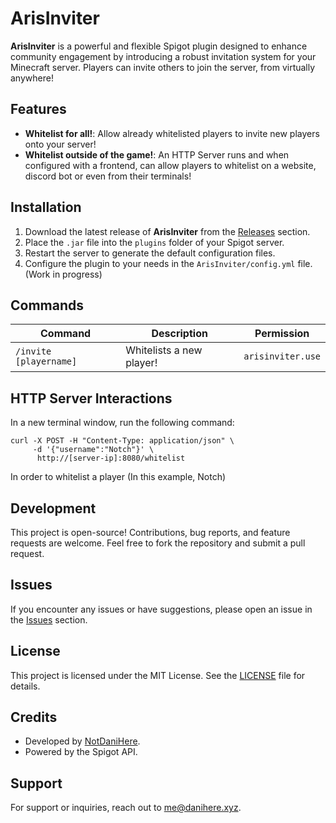# ArisInviter

**ArisInviter** is a powerful and flexible Spigot plugin designed to enhance community engagement by introducing a robust invitation system for your Minecraft server. Players can invite others to join the server, from virtually anywhere!

## Features

- **Whitelist for all!**: Allow already whitelisted players to invite new players onto your server!
- **Whitelist outside of the game!**: An HTTP Server runs and when configured with a frontend, can allow players to whitelist on a website, discord bot or even from their terminals!

## Installation

1. Download the latest release of **ArisInviter** from the [Releases](https://github.com/YourRepo/ArisInviter/releases) section.
2. Place the `.jar` file into the `plugins` folder of your Spigot server.
3. Restart the server to generate the default configuration files.
4. Configure the plugin to your needs in the `ArisInviter/config.yml` file. (Work in progress)

## Commands

| Command               | Description                                | Permission           |
|-----------------------|--------------------------------------------|----------------------|
| `/invite [playername]`| Whitelists a new player!                   | `arisinviter.use`    |


## HTTP Server Interactions

In a new terminal window, run the following command:
```console
curl -X POST -H "Content-Type: application/json" \
     -d '{"username":"Notch"}' \
      http://[server-ip]:8080/whitelist
```

In order to whitelist a player (In this example, Notch)


## Development

This project is open-source! Contributions, bug reports, and feature requests are welcome. Feel free to fork the repository and submit a pull request.

## Issues

If you encounter any issues or have suggestions, please open an issue in the [Issues](https://github.com/YourRepo/ArisInviter/issues) section.

## License

This project is licensed under the MIT License. See the [LICENSE](LICENSE) file for details.

## Credits

- Developed by [NotDaniHere](https://github.com/NotDaniHere).
- Powered by the Spigot API.

## Support

For support or inquiries, reach out to me@danihere.xyz.
